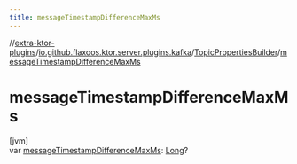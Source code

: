```yaml
---
title: messageTimestampDifferenceMaxMs
---
```


//[extra-ktor-plugins](../../../index.md)/[io.github.flaxoos.ktor.server.plugins.kafka](../index.md)/[TopicPropertiesBuilder](index.md)/[messageTimestampDifferenceMaxMs](message-timestamp-difference-max-ms.md)

# messageTimestampDifferenceMaxMs

[jvm]\
var [messageTimestampDifferenceMaxMs](message-timestamp-difference-max-ms.md): [Long](https://kotlinlang.org/api/latest/jvm/stdlib/kotlin/-long/index.md)?




